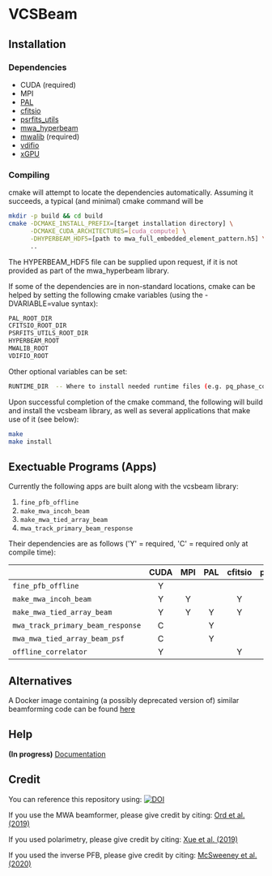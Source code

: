 VCSBeam
======

Installation
------

### Dependencies

 - CUDA (required)
 - MPI
 - [PAL](https://github.com/Starlink/pal)
 - [cfitsio](https://heasarc.gsfc.nasa.gov/fitsio/)
 - [psrfits\_utils](https://github.com/demorest/psrfits_utils)
 - [mwa\_hyperbeam](https://github.com/mwatelescope/mwa_hyperbeam)
 - [mwalib](https://github.com/MWATelescope/mwalib) (required)
 - [vdifio](https://github.com/demorest/vdifio)
 - [xGPU](https://github.com/GPU-correlators/xGPU)

### Compiling

cmake will attempt to locate the dependencies automatically. Assuming it succeeds, a typical (and minimal) cmake command will be

```bash
mkdir -p build && cd build
cmake -DCMAKE_INSTALL_PREFIX=[target installation directory] \
      -DCMAKE_CUDA_ARCHITECTURES=[cuda_compute] \
      -DHYPERBEAM_HDF5=[path to mwa_full_embedded_element_pattern.h5] \
      ..
```

The HYPERBEAM\_HDF5 file can be supplied upon request, if it is not provided as part of the mwa\_hyperbeam library.

If some of the dependencies are in non-standard locations, cmake can be helped by setting the following cmake variables (using the -DVARIABLE=value syntax):
```bash
PAL_ROOT_DIR
CFITSIO_ROOT_DIR
PSRFITS_UTILS_ROOT_DIR
HYPERBEAM_ROOT
MWALIB_ROOT
VDIFIO_ROOT
```

Other optional variables can be set:
```bash
RUNTIME_DIR  -- Where to install needed runtime files (e.g. pq_phase_correction.txt)
```

Upon successful completion of the cmake command, the following will build and install the vcsbeam library, as well as several applications that make use of it (see below):
```bash
make
make install
```

Exectuable Programs (Apps)
------
Currently the following apps are built along with the vcsbeam library:
1. `fine_pfb_offline`
2. `make_mwa_incoh_beam`
3. `make_mwa_tied_array_beam`
4. `mwa_track_primary_beam_response`

Their dependencies are as follows ('Y' = required, 'C' = required only at compile time):

|                                   | CUDA | MPI | PAL | cfitsio | psrfits\_utils | mwa\_hyperbeam | mwalib | vdifio | xGPU |
|-----------------------------------|:----:|:---:|:---:|:-------:|:--------------:|:--------------:|:------:|:------:|:----:|
| `fine_pfb_offline`                |   Y  |     |     |         |                |                |    Y   |        |      |
| `make_mwa_incoh_beam`             |   Y  |  Y  |     |    Y    |        Y       |                |    Y   |        |      |
| `make_mwa_tied_array_beam`        |   Y  |  Y  |  Y  |    Y    |        Y       |        Y       |    Y   |    Y   |      |
| `mwa_track_primary_beam_response` |   C  |     |  Y  |         |                |        Y       |    Y   |        |      |
| `mwa_mwa_tied_array_beam_psf`     |   C  |     |  Y  |         |                |        Y       |    Y   |        |      |
| `offline_correlator`              |   Y  |     |     |    Y    |                |                |    C   |        |   Y  |

Alternatives
------
A Docker image containing (a possibly deprecated version of) similar beamforming code can be found [here](https://cloud.docker.com/u/cirapulsarsandtransients/repository/docker/cirapulsarsandtransients/vcstools)

Help
------
**(In progress)** [Documentation](https://wiki.mwatelescope.org/display/MP/Processing+high+time+resolution+data+with+VCSBeam)

Credit
------
You can reference this repository using: 
[![DOI](https://zenodo.org/badge/DOI/10.5281/zenodo.3762792.svg)](https://doi.org/10.5281/zenodo.3762792)

If you use the MWA beamformer, please give credit by citing:
[Ord et al. (2019)](https://ui.adsabs.harvard.edu/abs/2019PASA...36...30O/abstract)

If you used polarimetry, please give credit by citing: 
[Xue et al. (2019)](https://ui.adsabs.harvard.edu/abs/2019PASA...36...25X/abstract)

If you used the inverse PFB, please give credit by citing:
[McSweeney et al. (2020)](http://dx.doi.org/10.1017/pasa.2020.24)
